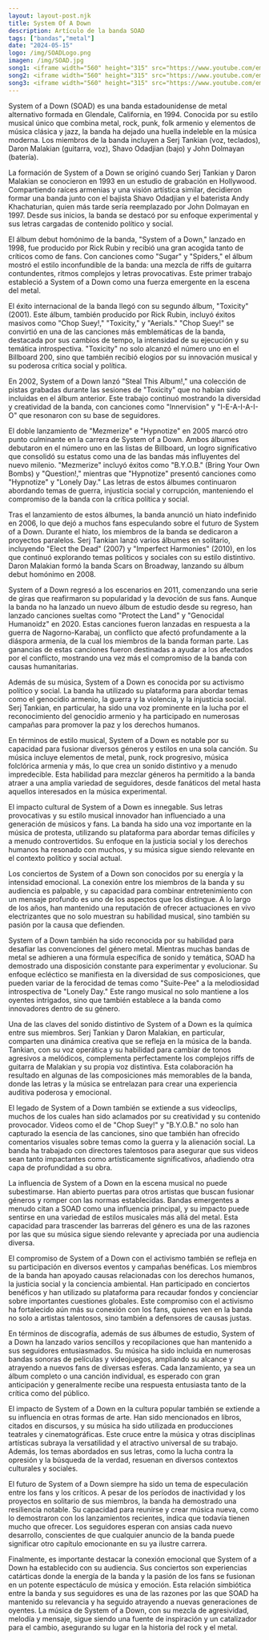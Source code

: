 ```yaml
---
layout: layout-post.njk
title: System Of A Down
description: Artículo de la banda SOAD
tags: ["bandas","metal"]
date: "2024-05-15"
logo: /img/SOADLogo.png
imagen: /img/SOAD.jpg
song1: <iframe width="560" height="315" src="https://www.youtube.com/embed/CSvFpBOe8eY" title="System Of A Down - Chop Suey! (Official HD Video)" frameborder="0" allow="accelerometer; autoplay; clipboard-write; encrypted-media; gyroscope; picture-in-picture; web-share" referrerpolicy="strict-origin-when-cross-origin" allowfullscreen></iframe>
song2: <iframe width="560" height="315" src="https://www.youtube.com/embed/zUzd9KyIDrM" title="System Of A Down - B.Y.O.B. (Official HD Video)" frameborder="0" allow="accelerometer; autoplay; clipboard-write; encrypted-media; gyroscope; picture-in-picture; web-share" referrerpolicy="strict-origin-when-cross-origin" allowfullscreen></iframe>
song3: <iframe width="560" height="315" src="https://www.youtube.com/embed/iywaBOMvYLI" title="System Of A Down - Toxicity (Official HD Video)" frameborder="0" allow="accelerometer; autoplay; clipboard-write; encrypted-media; gyroscope; picture-in-picture; web-share" referrerpolicy="strict-origin-when-cross-origin" allowfullscreen></iframe>
---
```

System of a Down (SOAD) es una banda estadounidense de metal alternativo formada en Glendale, California, en 1994. Conocida por su estilo musical único que combina metal, rock, punk, folk armenio y elementos de música clásica y jazz, la banda ha dejado una huella indeleble en la música moderna. Los miembros de la banda incluyen a Serj Tankian (voz, teclados), Daron Malakian (guitarra, voz), Shavo Odadjian (bajo) y John Dolmayan (batería).

La formación de System of a Down se originó cuando Serj Tankian y Daron Malakian se conocieron en 1993 en un estudio de grabación en Hollywood. Compartiendo raíces armenias y una visión artística similar, decidieron formar una banda junto con el bajista Shavo Odadjian y el baterista Andy Khachaturian, quien más tarde sería reemplazado por John Dolmayan en 1997. Desde sus inicios, la banda se destacó por su enfoque experimental y sus letras cargadas de contenido político y social.

El álbum debut homónimo de la banda, "System of a Down," lanzado en 1998, fue producido por Rick Rubin y recibió una gran acogida tanto de críticos como de fans. Con canciones como "Sugar" y "Spiders," el álbum mostró el estilo inconfundible de la banda: una mezcla de riffs de guitarra contundentes, ritmos complejos y letras provocativas. Este primer trabajo estableció a System of a Down como una fuerza emergente en la escena del metal.

El éxito internacional de la banda llegó con su segundo álbum, "Toxicity" (2001). Este álbum, también producido por Rick Rubin, incluyó éxitos masivos como "Chop Suey!," "Toxicity," y "Aerials." "Chop Suey!" se convirtió en una de las canciones más emblemáticas de la banda, destacada por sus cambios de tempo, la intensidad de su ejecución y su temática introspectiva. "Toxicity" no solo alcanzó el número uno en el Billboard 200, sino que también recibió elogios por su innovación musical y su poderosa crítica social y política.

En 2002, System of a Down lanzó "Steal This Album!," una colección de pistas grabadas durante las sesiones de "Toxicity" que no habían sido incluidas en el álbum anterior. Este trabajo continuó mostrando la diversidad y creatividad de la banda, con canciones como "Innervision" y "I-E-A-I-A-I-O" que resonaron con su base de seguidores.

El doble lanzamiento de "Mezmerize" e "Hypnotize" en 2005 marcó otro punto culminante en la carrera de System of a Down. Ambos álbumes debutaron en el número uno en las listas de Billboard, un logro significativo que consolidó su estatus como una de las bandas más influyentes del nuevo milenio. "Mezmerize" incluyó éxitos como "B.Y.O.B." (Bring Your Own Bombs) y "Question!," mientras que "Hypnotize" presentó canciones como "Hypnotize" y "Lonely Day." Las letras de estos álbumes continuaron abordando temas de guerra, injusticia social y corrupción, manteniendo el compromiso de la banda con la crítica política y social.

Tras el lanzamiento de estos álbumes, la banda anunció un hiato indefinido en 2006, lo que dejó a muchos fans especulando sobre el futuro de System of a Down. Durante el hiato, los miembros de la banda se dedicaron a proyectos paralelos. Serj Tankian lanzó varios álbumes en solitario, incluyendo "Elect the Dead" (2007) y "Imperfect Harmonies" (2010), en los que continuó explorando temas políticos y sociales con su estilo distintivo. Daron Malakian formó la banda Scars on Broadway, lanzando su álbum debut homónimo en 2008.

System of a Down regresó a los escenarios en 2011, comenzando una serie de giras que reafirmaron su popularidad y la devoción de sus fans. Aunque la banda no ha lanzado un nuevo álbum de estudio desde su regreso, han lanzado canciones sueltas como "Protect the Land" y "Genocidal Humanoidz" en 2020. Estas canciones fueron lanzadas en respuesta a la guerra de Nagorno-Karabaj, un conflicto que afectó profundamente a la diáspora armenia, de la cual los miembros de la banda forman parte. Las ganancias de estas canciones fueron destinadas a ayudar a los afectados por el conflicto, mostrando una vez más el compromiso de la banda con causas humanitarias.

Además de su música, System of a Down es conocida por su activismo político y social. La banda ha utilizado su plataforma para abordar temas como el genocidio armenio, la guerra y la violencia, y la injusticia social. Serj Tankian, en particular, ha sido una voz prominente en la lucha por el reconocimiento del genocidio armenio y ha participado en numerosas campañas para promover la paz y los derechos humanos.

En términos de estilo musical, System of a Down es notable por su capacidad para fusionar diversos géneros y estilos en una sola canción. Su música incluye elementos de metal, punk, rock progresivo, música folclórica armenia y más, lo que crea un sonido distintivo y a menudo impredecible. Esta habilidad para mezclar géneros ha permitido a la banda atraer a una amplia variedad de seguidores, desde fanáticos del metal hasta aquellos interesados en la música experimental.

El impacto cultural de System of a Down es innegable. Sus letras provocativas y su estilo musical innovador han influenciado a una generación de músicos y fans. La banda ha sido una voz importante en la música de protesta, utilizando su plataforma para abordar temas difíciles y a menudo controvertidos. Su enfoque en la justicia social y los derechos humanos ha resonado con muchos, y su música sigue siendo relevante en el contexto político y social actual.

Los conciertos de System of a Down son conocidos por su energía y la intensidad emocional. La conexión entre los miembros de la banda y su audiencia es palpable, y su capacidad para combinar entretenimiento con un mensaje profundo es uno de los aspectos que los distingue. A lo largo de los años, han mantenido una reputación de ofrecer actuaciones en vivo electrizantes que no solo muestran su habilidad musical, sino también su pasión por la causa que defienden.

System of a Down también ha sido reconocida por su habilidad para desafiar las convenciones del género metal. Mientras muchas bandas de metal se adhieren a una fórmula específica de sonido y temática, SOAD ha demostrado una disposición constante para experimentar y evolucionar. Su enfoque ecléctico se manifiesta en la diversidad de sus composiciones, que pueden variar de la ferocidad de temas como "Suite-Pee" a la melodiosidad introspectiva de "Lonely Day." Este rango musical no solo mantiene a los oyentes intrigados, sino que también establece a la banda como innovadores dentro de su género.

Una de las claves del sonido distintivo de System of a Down es la química entre sus miembros. Serj Tankian y Daron Malakian, en particular, comparten una dinámica creativa que se refleja en la música de la banda. Tankian, con su voz operática y su habilidad para cambiar de tonos agresivos a melódicos, complementa perfectamente los complejos riffs de guitarra de Malakian y su propia voz distintiva. Esta colaboración ha resultado en algunas de las composiciones más memorables de la banda, donde las letras y la música se entrelazan para crear una experiencia auditiva poderosa y emocional.

El legado de System of a Down también se extiende a sus videoclips, muchos de los cuales han sido aclamados por su creatividad y su contenido provocador. Videos como el de "Chop Suey!" y "B.Y.O.B." no solo han capturado la esencia de las canciones, sino que también han ofrecido comentarios visuales sobre temas como la guerra y la alienación social. La banda ha trabajado con directores talentosos para asegurar que sus videos sean tanto impactantes como artísticamente significativos, añadiendo otra capa de profundidad a su obra.

La influencia de System of a Down en la escena musical no puede subestimarse. Han abierto puertas para otros artistas que buscan fusionar géneros y romper con las normas establecidas. Bandas emergentes a menudo citan a SOAD como una influencia principal, y su impacto puede sentirse en una variedad de estilos musicales más allá del metal. Esta capacidad para trascender las barreras del género es una de las razones por las que su música sigue siendo relevante y apreciada por una audiencia diversa.

El compromiso de System of a Down con el activismo también se refleja en su participación en diversos eventos y campañas benéficas. Los miembros de la banda han apoyado causas relacionadas con los derechos humanos, la justicia social y la conciencia ambiental. Han participado en conciertos benéficos y han utilizado su plataforma para recaudar fondos y concienciar sobre importantes cuestiones globales. Este compromiso con el activismo ha fortalecido aún más su conexión con los fans, quienes ven en la banda no solo a artistas talentosos, sino también a defensores de causas justas.

En términos de discografía, además de sus álbumes de estudio, System of a Down ha lanzado varios sencillos y recopilaciones que han mantenido a sus seguidores entusiasmados. Su música ha sido incluida en numerosas bandas sonoras de películas y videojuegos, ampliando su alcance y atrayendo a nuevos fans de diversas esferas. Cada lanzamiento, ya sea un álbum completo o una canción individual, es esperado con gran anticipación y generalmente recibe una respuesta entusiasta tanto de la crítica como del público.

El impacto de System of a Down en la cultura popular también se extiende a su influencia en otras formas de arte. Han sido mencionados en libros, citados en discursos, y su música ha sido utilizada en producciones teatrales y cinematográficas. Este cruce entre la música y otras disciplinas artísticas subraya la versatilidad y el atractivo universal de su trabajo. Además, los temas abordados en sus letras, como la lucha contra la opresión y la búsqueda de la verdad, resuenan en diversos contextos culturales y sociales.

El futuro de System of a Down siempre ha sido un tema de especulación entre los fans y los críticos. A pesar de los períodos de inactividad y los proyectos en solitario de sus miembros, la banda ha demostrado una resiliencia notable. Su capacidad para reunirse y crear música nueva, como lo demostraron con los lanzamientos recientes, indica que todavía tienen mucho que ofrecer. Los seguidores esperan con ansias cada nuevo desarrollo, conscientes de que cualquier anuncio de la banda puede significar otro capítulo emocionante en su ya ilustre carrera.

Finalmente, es importante destacar la conexión emocional que System of a Down ha establecido con su audiencia. Sus conciertos son experiencias catárticas donde la energía de la banda y la pasión de los fans se fusionan en un potente espectáculo de música y emoción. Esta relación simbiótica entre la banda y sus seguidores es una de las razones por las que SOAD ha mantenido su relevancia y ha seguido atrayendo a nuevas generaciones de oyentes. La música de System of a Down, con su mezcla de agresividad, melodía y mensaje, sigue siendo una fuente de inspiración y un catalizador para el cambio, asegurando su lugar en la historia del rock y el metal.